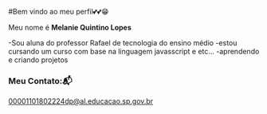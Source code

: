 #Bem vindo ao meu perfil💕💕😁

 Meu nome é **Melanie Quintino Lopes**

-Sou aluna do professor Rafael de tecnologia do ensino médio
-estou cursando um curso com base na linguagem javasscript e etc...
-aprendendo e criando projetos 

### Meu Contato:📬
00001101802224dp@al.educacao.sp.gov.br

